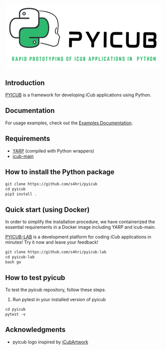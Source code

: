 ![PYICUB logo](media/pyicub-logo.png?raw=true)
====

Introduction
-------------
[PYICUB](https://github.com/s4hri/pyicub) is a framework for developing iCub applications using Python.


Documentation
--------------
For usage examples, check out the [Examples Documentation](https://s4hri.github.io/pyicub/).

Requirements
-------------
- [YARP](https://github.com/robotology/yarp) (compiled with Python wrappers)
- [icub-main](https://github.com/robotology/icub-main)


How to install the Python package
-------------
```
git clone https://github.com/s4hri/pyicub
cd pyicub
pip3 install .
```

Quick start (using Docker)
-------------
In order to simplify the installation procedure, we have containerized the
essential requirements in a Docker image including YARP and icub-main.

[PYICUB-LAB](https://github.com/s4hri/pyicub-lab) is a development platform
for coding iCub applications in minutes! Try it now and leave your feedback!

```
git clone https://github.com/s4hri/pyicub-lab
cd pyicub-lab
bash go
```

How to test pyicub
-------------

To test the pyicub repository, follow these steps:

1. Run pytest in your installed version of pyicub
```
cd pyicub
pytest -v
```


Acknowledgments
-------------

- pyicub logo inspired by [iCubArtwork](https://github.com/alecive/iCubArtwork)
